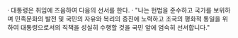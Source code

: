· 대통령은 취임에 즈음하여 다음의 선서를 한다.
· "나는 헌법을 준수하고 국가를 보위하며 민족문화의 발전 및 국민의 자유와 복리의 증진에 노력하고 조국의 평화적 통일을 위하여 대통령으로서의 직책을 성실히 수행할 것을 국민 앞에 엄숙히 선서합니다."

